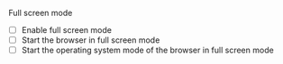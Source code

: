 Full screen mode

- [ ] Enable full screen mode
- [ ] Start the browser in full screen mode
- [ ] Start the operating system mode of the browser in full screen mode

